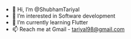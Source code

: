 - 👋 Hi, I’m @ShubhamTariyal
- 👀 I’m interested in Software development
- 🌱 I’m currently learning Flutter
- 📫 Reach me at Gmail - tariyal98@gmail.com

<!---
ShubhamTariyal/ShubhamTariyal is a ✨ special ✨ repository because its `README.md` (this file) appears on your GitHub profile.
You can click the Preview link to take a look at your changes.
--->
